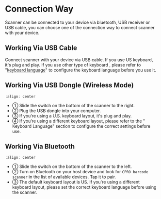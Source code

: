 # Connection Way

Scanner can be connected to your device via bluetooth, USB receiver or USB cable, you can choose one of the connection way to connect scanner with your device. 

## Working Via USB Cable
Connect scanner with your device via USB cable. If you use US keyboard, it's plug and play. If you use other type of keyboard , please refer to "[keyboard language](keyboard.md#keyboard-language)" to configure the keyboard language before you use it.

## Working Via USB Dongle (Wireless Mode)

```{figure} media/cs-rf.png
:align: center

```
- ① Slide the switch on the bottom of the scanner to the right.
- ② Plug the USB dongle into your computer.
- ③ If you're using a U.S. keyboard layout, it's plug and play.
- ④ If you're using a different keyboard layout, please refer to the " Keyboard Language" section to configure the correct settings before use.

## Working Via Bluetooth

```{figure} media/cs-bt.png
:align: center

```
- ① Slide the switch on the bottom of the scanner to the left.
- ② Turn on Bluetooth on your host device and look for  `CPRO barcode scanner` in the list of available devices. Tap it to pair.
- ③ The default keyboard layout is US. If you're using a different keyboard layout, please set the correct keyboard language before using the scanner.
